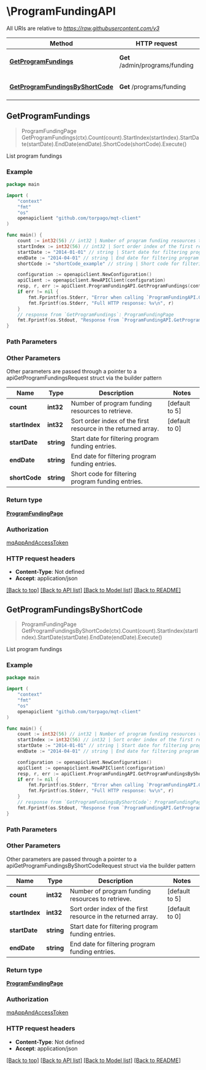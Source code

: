 # \ProgramFundingAPI

All URIs are relative to *https://raw.githubusercontent.com/v3*

Method | HTTP request | Description
------------- | ------------- | -------------
[**GetProgramFundings**](ProgramFundingAPI.md#GetProgramFundings) | **Get** /admin/programs/funding | List program fundings
[**GetProgramFundingsByShortCode**](ProgramFundingAPI.md#GetProgramFundingsByShortCode) | **Get** /programs/funding | List program fundings



## GetProgramFundings

> ProgramFundingPage GetProgramFundings(ctx).Count(count).StartIndex(startIndex).StartDate(startDate).EndDate(endDate).ShortCode(shortCode).Execute()

List program fundings



### Example

```go
package main

import (
	"context"
	"fmt"
	"os"
	openapiclient "github.com/torpago/mqt-client"
)

func main() {
	count := int32(56) // int32 | Number of program funding resources to retrieve. (optional) (default to 5)
	startIndex := int32(56) // int32 | Sort order index of the first resource in the returned array. (optional) (default to 0)
	startDate := "2014-01-01" // string | Start date for filtering program funding entries. (optional)
	endDate := "2014-04-01" // string | End date for filtering program funding entries. (optional)
	shortCode := "shortCode_example" // string | Short code for filtering program funding entries. (optional)

	configuration := openapiclient.NewConfiguration()
	apiClient := openapiclient.NewAPIClient(configuration)
	resp, r, err := apiClient.ProgramFundingAPI.GetProgramFundings(context.Background()).Count(count).StartIndex(startIndex).StartDate(startDate).EndDate(endDate).ShortCode(shortCode).Execute()
	if err != nil {
		fmt.Fprintf(os.Stderr, "Error when calling `ProgramFundingAPI.GetProgramFundings``: %v\n", err)
		fmt.Fprintf(os.Stderr, "Full HTTP response: %v\n", r)
	}
	// response from `GetProgramFundings`: ProgramFundingPage
	fmt.Fprintf(os.Stdout, "Response from `ProgramFundingAPI.GetProgramFundings`: %v\n", resp)
}
```

### Path Parameters



### Other Parameters

Other parameters are passed through a pointer to a apiGetProgramFundingsRequest struct via the builder pattern


Name | Type | Description  | Notes
------------- | ------------- | ------------- | -------------
 **count** | **int32** | Number of program funding resources to retrieve. | [default to 5]
 **startIndex** | **int32** | Sort order index of the first resource in the returned array. | [default to 0]
 **startDate** | **string** | Start date for filtering program funding entries. | 
 **endDate** | **string** | End date for filtering program funding entries. | 
 **shortCode** | **string** | Short code for filtering program funding entries. | 

### Return type

[**ProgramFundingPage**](ProgramFundingPage.md)

### Authorization

[mqAppAndAccessToken](../README.md#mqAppAndAccessToken)

### HTTP request headers

- **Content-Type**: Not defined
- **Accept**: application/json

[[Back to top]](#) [[Back to API list]](../README.md#documentation-for-api-endpoints)
[[Back to Model list]](../README.md#documentation-for-models)
[[Back to README]](../README.md)


## GetProgramFundingsByShortCode

> ProgramFundingPage GetProgramFundingsByShortCode(ctx).Count(count).StartIndex(startIndex).StartDate(startDate).EndDate(endDate).Execute()

List program fundings



### Example

```go
package main

import (
	"context"
	"fmt"
	"os"
	openapiclient "github.com/torpago/mqt-client"
)

func main() {
	count := int32(56) // int32 | Number of program funding resources to retrieve. (optional) (default to 5)
	startIndex := int32(56) // int32 | Sort order index of the first resource in the returned array. (optional) (default to 0)
	startDate := "2014-01-01" // string | Start date for filtering program funding entries. (optional)
	endDate := "2014-04-01" // string | End date for filtering program funding entries. (optional)

	configuration := openapiclient.NewConfiguration()
	apiClient := openapiclient.NewAPIClient(configuration)
	resp, r, err := apiClient.ProgramFundingAPI.GetProgramFundingsByShortCode(context.Background()).Count(count).StartIndex(startIndex).StartDate(startDate).EndDate(endDate).Execute()
	if err != nil {
		fmt.Fprintf(os.Stderr, "Error when calling `ProgramFundingAPI.GetProgramFundingsByShortCode``: %v\n", err)
		fmt.Fprintf(os.Stderr, "Full HTTP response: %v\n", r)
	}
	// response from `GetProgramFundingsByShortCode`: ProgramFundingPage
	fmt.Fprintf(os.Stdout, "Response from `ProgramFundingAPI.GetProgramFundingsByShortCode`: %v\n", resp)
}
```

### Path Parameters



### Other Parameters

Other parameters are passed through a pointer to a apiGetProgramFundingsByShortCodeRequest struct via the builder pattern


Name | Type | Description  | Notes
------------- | ------------- | ------------- | -------------
 **count** | **int32** | Number of program funding resources to retrieve. | [default to 5]
 **startIndex** | **int32** | Sort order index of the first resource in the returned array. | [default to 0]
 **startDate** | **string** | Start date for filtering program funding entries. | 
 **endDate** | **string** | End date for filtering program funding entries. | 

### Return type

[**ProgramFundingPage**](ProgramFundingPage.md)

### Authorization

[mqAppAndAccessToken](../README.md#mqAppAndAccessToken)

### HTTP request headers

- **Content-Type**: Not defined
- **Accept**: application/json

[[Back to top]](#) [[Back to API list]](../README.md#documentation-for-api-endpoints)
[[Back to Model list]](../README.md#documentation-for-models)
[[Back to README]](../README.md)

